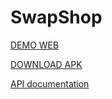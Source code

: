 # SwapShop

<a href="http://34.199.239.78">DEMO WEB</a>

<a href="http://34.199.239.78:1000">DOWNLOAD APK</a>

<a href="https://documenter.getpostman.com/view/5594301/2s9YRFVANr">API documentation</a>
